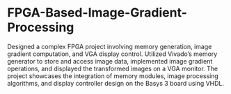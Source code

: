 # FPGA-Based-Image-Gradient-Processing
Designed a complex FPGA project involving memory generation, image gradient computation, and VGA display control. Utilized Vivado’s memory generator to store and access image data, implemented image gradient operations, and displayed the transformed images on a VGA monitor. The project showcases the integration of memory modules, image processing algorithms, and display controller design on the Basys 3 board using VHDL.
